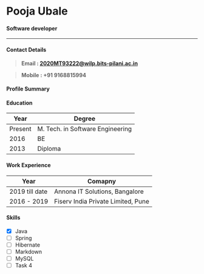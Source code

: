 # Pooja Ubale
#### Software developer

---



#### Contact Details

> **Email : 2020MT93222@wilp.bits-pilani.ac.in**

> **Mobile : +91 9168815994**



#### Profile Summary



#### Education

| Year    | Degree                            |
| ------- | --------------------------------- |
| Present | M. Tech.  in Software Engineering |
| 2016    | BE                                |
| 2013    | Diploma                           |

#### Work Experience

| Year           | Comapny                            |
| -------------- | ---------------------------------- |
| 2019 till date | Annona IT Solutions, Bangalore     |
| 2016 - 2019    | Fiserv India Private Limited, Pune |

#### Skills

* [x] Java
* [ ] Spring
* [ ] Hibernate
* [ ] Markdown
* [ ] MySQL
* [ ] Task 4
